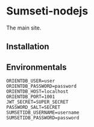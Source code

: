 # Sumseti-nodejs

The main site.

## Installation

## Environmentals

```shell
ORIENTDB_USER=user
ORIENTDB_PASSWORD=password
ORIENTDB_HOST=localhost
ORIENTDB_PORT=1001
JWT_SECRET=SUPER_SECRET
PASSWORD_SALT=SECRET
SUMSETIDB_USERNAME=username
SUMSETIDB_PASSWORD=password
```
